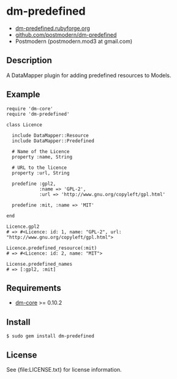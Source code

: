 # dm-predefined

* [dm-predefined.rubyforge.org](http://dm-predefined.rubyforge.org/)
* [github.com/postmodern/dm-predefined](http://github.com/postmodern/dm-predefined)
* Postmodern (postmodern.mod3 at gmail.com)

## Description

A DataMapper plugin for adding predefined resources to Models.

## Example

    require 'dm-core'
    require 'dm-predefined'
  
    class Licence
  
      include DataMapper::Resource
      include DataMapper::Predefined
    
      # Name of the Licence
      property :name, String
    
      # URL to the licence
      property :url, String
    
      predefine :gpl2,
                :name => 'GPL-2',
                :url => 'http://www.gnu.org/copyleft/gpl.html'

      predefine :mit, :name => 'MIT'
  
    end
  
    Licence.gpl2
    # => #<Licence: id: 1, name: "GPL-2", url: "http://www.gnu.org/copyleft/gpl.html">
  
    Licence.predefined_resource(:mit)
    # => #<Licence: id: 2, name: "MIT">

    License.predefined_names
    # => [:gpl2, :mit]

## Requirements

* [dm-core](http://github.com/datamapper/dm-core/) >= 0.10.2

## Install

    $ sudo gem install dm-predefined

## License

See {file:LICENSE.txt} for license information.

